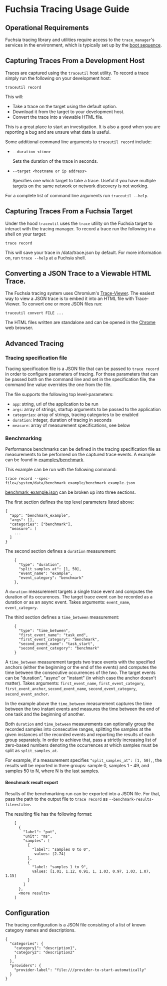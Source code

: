# Fuchsia Tracing Usage Guide

## Operational Requirements

Fuchsia tracing library and utilities require access to the `trace_manager`'s
services in the environment, which is typically set up by the
[boot sequence](https://fuchsia.googlesource.com/docs/+/master/boot_sequence.md).

## Capturing Traces From a Development Host

Traces are captured using the `traceutil` host utility.  To record a trace
simply run the following on your development host:

```{shell}
traceutil record
```

This will:
 * Take a trace on the target using the default option.
 * Download it from the target to your development host.
 * Convert the trace into a viewable HTML file.

This is a great place to start an investigation.  It is also a good when you
are reporting a bug and are unsure what data is useful.

Some additional command line arguments to `traceutil record` include:
 * `--duration <time>`

   Sets the duration of the trace in seconds.

 * `--target <hostname or ip address>`

   Specifies one which target to take a trace.  Useful if you have multiple
   targets on the same network or network discovery is not working.

For a complete list of command line arguments run `traceutil --help`.

## Capturing Traces From a Fuchsia Target

Under the hood `traceutil` uses the `trace` utility on the Fuchsia
target to interact with the tracing manager.  To record a trace run the
following in a shell on your target:

```{shell}
trace record
```

This will save your trace in /data/trace.json by default.  For more information
on, run `trace --help` at a Fuchsia shell.

## Converting a JSON Trace to a Viewable HTML Trace.

The Fuchsia tracing system uses Chromium's
[Trace-Viewer](https://github.com/catapult-project/catapult/tree/master/tracing).
The easiest way to view a JSON trace is to embed it into an HTML file with
Trace-Viewer.  To convert one or more JSON files run:

```{shell}
traceutil convert FILE ...
```

The HTML files written are standalone and can be opened in the
[Chrome](https://google.com/chrome) web browser.

## Advanced Tracing

### Tracing specification file

Tracing specification file is a JSON file that can be passed to `trace record`
in order to configure parameters of tracing. For those parameters that can be
passed both on the command line and set in the specification file, the command
line value overrides the one from the file.

The file supports the following top level-parameters:

 - `app`: string, url of the application to be run
 - `args`: array of strings, startup arguments to be passed to the application
 - `categories`: array of strings, tracing categories to be enabled
 - `duration`: integer, duration of tracing in seconds
 - `measure`: array of measurement specifications, see below

### Benchmarking

Performance benchmarks can be defined in the tracing specification file as
measurements to be performed on the captured trace events.  A example can be
found in [examples/benchmark](../examples/benchmark/).

This example can be run with the following command:
```{shell}
trace record --spec-file=/system/data/benchmark_example/benchmark_example.json
```

[benchmark_example.json](../examples/benchmark/benchmark_example.json) can
be broken up into three sections.

The first section defines the top level parameters listed above:
```{json}
{
  "app": "benchmark_example",
  "args": [],
  "categories": ["benchmark"],
  "measure": [
    ...
  ]
}
```

The second section defines a `duration` measurement:
```{json}
    {
      "type": "duration",
      "split_samples_at": [1, 50],
      "event_name": "example",
      "event_category": "benchmark"
    },
```
A `duration` measurement targets a single trace event and computes the
duration of its occurences. The target trace event can be recorded as a
duration or as an async event. Takes arguments: `event_name`,
`event_category`.

The third section defines a `time_between` measurement:
```{json}
    {
      "type": "time_between",
      "first_event_name": "task_end",
      "first_event_category": "benchmark",
      "second_event_name": "task_start",
      "second_event_category": "benchmark"
    }
```

A `time_between` measurement targets two trace events with the specified
anchors (either the beginning or the end of the events) and computes the time
between the consecutive occurrences of the two. The target events can be
"duration", "async" or "instant" (in which case the anchor doesn't matter).
Takes arguments: `first_event_name`, `first_event_category`,
`first_event_anchor`, `second_event_name`, `second_event_category`,
`second_event_anchor`.

In the example above the `time_between` measurement captures the time between
the two instant events and measures the time between the end of one task and
the beginning of another.

Both `duration` and `time_between` measurements can optionally group the
recorded samples into consecutive ranges, splitting the samples at the given
instances of the recorded events and reporting the results of each group
separately. In order to achieve that, pass a strictly increasing list of
zero-based numbers denoting the occurrences at which samples must be split as
`split_samples_at`.

For example, if a measurement specifies `"split_samples_at": [1, 50],`, the
results will be reported in three groups: sample 0, samples 1 - 49, and samples
50 to N, where N is the last samples.

#### Benchmark result export

Results of the benchmarking run can be exported into a JSON file. For that, pass
the path to the output file to `trace record` as
`--benchmark-results-file=<file>`.

The resulting file has the following format:

```{json}
    [
      {
        "label": "put",
        "unit": "ms",
        "samples": [
          {
            "label": "samples 0 to 0",
             values: [2.74]
          },
          {
            "label: "samples 1 to 9",
            values: [1.01, 1.12, 0.91, 1, 1.03, 0.97, 1.03, 1.07, 1.15]
          }
        ]
      },
      <more results>
    ]
```

## Configuration

The tracing configuration is a JSON file consisting of a list of known
category names and descriptions.

    {
      "categories": {
        "category1": "description1",
        "category2": "description2"
        ]
      },
      "providers": {
        "provider-label": "file:///provider-to-start-automatically"
      }
    }
